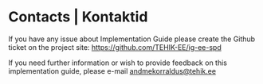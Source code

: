 # Contacts | Kontaktid

If you have any issue about Implementation Guide please create the Github ticket on the project site: https://github.com/TEHIK-EE/ig-ee-spd 

If you need further information or wish to provide feedback on this implementation guide, please e-mail andmekorraldus@tehik.ee
